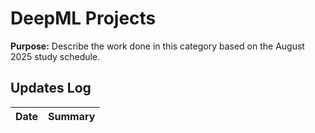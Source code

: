 # DeepML Projects
**Purpose:** Describe the work done in this category based on the August 2025 study schedule.

## Updates Log
| Date | Summary |
|------|---------|
